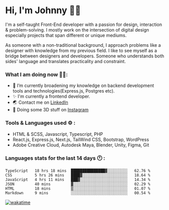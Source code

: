# Hi, I'm Johnny 👋🧑‍

I'm a self-taught Front-End developer with a passion for design, interaction & problem-solving. I mostly work on the intersection of digital design especially projects that span different or unique mediums.

As someone with a non-traditional background, I approach problems like a designer with knowledge from my previous field. I like to see myself as a bridge between designers and developers. Someone who understands both sides' language and translates practicality and constraint.

### What I am doing now 🧑‍💻:

- 🔭 I’m currently broadening my knowledge on backend development tools and technologies(Express.js, Postgres etc).
- ✨ I'm currently a frontend developer.
- 🌏 Contact me on [LinkedIn](https://www.linkedin.com/in/johchai/)
- 🎨 Doing some 3D stuff on [Instagram](https://www.instagram.com/johnsaaz)

### Tools & Languages used ⚙️ :

- HTML & SCSS, Javascript, Typescript, PHP
- React.js, Express.js, Next.js, TailWind CSS, Bootstrap, WordPress
- Adobe Creative Cloud, Autodesk Maya, Blender, Unity, Figma, Git

### Languages stats for the last 14 days 🕛 :

<!--START_SECTION:waka-->

```text
TypeScript   18 hrs 18 mins  ███████████████▓░░░░░░░░░   62.76 %
CSS          5 hrs 26 mins   ████▓░░░░░░░░░░░░░░░░░░░░   18.64 %
JavaScript   4 hrs 11 mins   ███▓░░░░░░░░░░░░░░░░░░░░░   14.34 %
JSON         40 mins         ▓░░░░░░░░░░░░░░░░░░░░░░░░   02.29 %
HTML         18 mins         ▒░░░░░░░░░░░░░░░░░░░░░░░░   01.07 %
Markdown     9 mins          ░░░░░░░░░░░░░░░░░░░░░░░░░   00.54 %
```

<!--END_SECTION:waka-->

[![wakatime](https://wakatime.com/badge/user/0cd14e89-b357-451d-b5c1-4a79286fb5a6.svg)](https://wakatime.com/@0cd14e89-b357-451d-b5c1-4a79286fb5a6)
